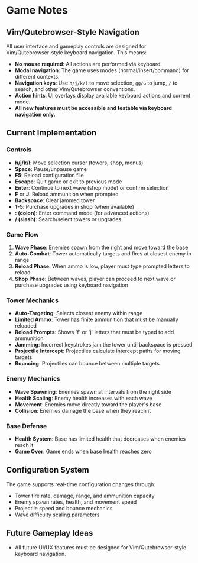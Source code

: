 # Game Notes

## Vim/Qutebrowser-Style Navigation

All user interface and gameplay controls are designed for Vim/Qutebrowser-style keyboard navigation. This means:

- **No mouse required**: All actions are performed via keyboard.
- **Modal navigation**: The game uses modes (normal/insert/command) for different contexts.
- **Navigation keys**: Use `h/j/k/l` to move selection, `gg/G` to jump, `/` to search, and other Vim/Qutebrowser conventions.
- **Action hints**: UI overlays display available keyboard actions and current mode.
- **All new features must be accessible and testable via keyboard navigation only.**

## Current Implementation

### Controls

- **h/j/k/l**: Move selection cursor (towers, shop, menus)
- **Space**: Pause/unpause game
- **F5**: Reload configuration file  
- **Escape**: Quit game or exit to previous mode
- **Enter**: Continue to next wave (shop mode) or confirm selection
- **F** or **J**: Reload ammunition when prompted
- **Backspace**: Clear jammed tower
- **1-5**: Purchase upgrades in shop (when available)
- **: (colon)**: Enter command mode (for advanced actions)
- **/ (slash)**: Search/select towers or upgrades

### Game Flow

1. **Wave Phase**: Enemies spawn from the right and move toward the base
2. **Auto-Combat**: Tower automatically targets and fires at closest enemy in range
3. **Reload Phase**: When ammo is low, player must type prompted letters to reload
4. **Shop Phase**: Between waves, player can proceed to next wave or purchase upgrades using keyboard navigation

### Tower Mechanics

- **Auto-Targeting**: Selects closest enemy within range
- **Limited Ammo**: Tower has finite ammunition that must be manually reloaded
- **Reload Prompts**: Shows 'f' or 'j' letters that must be typed to add ammunition
- **Jamming**: Incorrect keystrokes jam the tower until backspace is pressed
- **Projectile Intercept**: Projectiles calculate intercept paths for moving targets
- **Bouncing**: Projectiles can bounce between multiple targets

### Enemy Mechanics

- **Wave Spawning**: Enemies spawn at intervals from the right side
- **Health Scaling**: Enemy health increases with each wave
- **Movement**: Enemies move directly toward the player's base
- **Collision**: Enemies damage the base when they reach it

### Base Defense

- **Health System**: Base has limited health that decreases when enemies reach it
- **Game Over**: Game ends when base health reaches zero

## Configuration System

The game supports real-time configuration changes through:

- Tower fire rate, damage, range, and ammunition capacity
- Enemy spawn rates, health, and movement speed  
- Projectile speed and bounce mechanics
- Wave difficulty scaling parameters

## Future Gameplay Ideas

- All future UI/UX features must be designed for Vim/Qutebrowser-style keyboard navigation.
